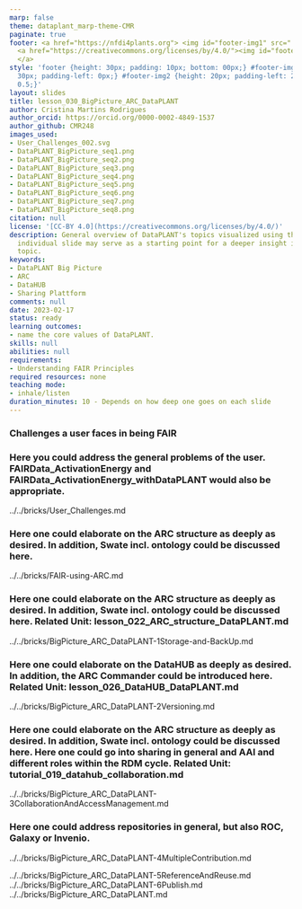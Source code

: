```yaml
---
marp: false
theme: dataplant_marp-theme-CMR
paginate: true
footer: <a href="https://nfdi4plants.org"> <img id="footer-img1" src="../../../img/_logos/DataPLANT/DataPLANT_logo_square_bg_transparent.svg"></a>
  <a href="https://creativecommons.org/licenses/by/4.0/"><img id="footer-img2" src="../../../img/_logos/CreativeCommons/by.svg">
  </a>
style: 'footer {height: 30px; padding: 10px; bottom: 00px;} #footer-img1 {height:
  30px; padding-left: 0px;} #footer-img2 {height: 20px; padding-left: 20px; opacity:
  0.5;}'
layout: slides
title: lesson_030_BigPicture_ARC_DataPLANT
author: Cristina Martins Rodrigues
author_orcid: https://orcid.org/0000-0002-4849-1537
author_github: CMR248
images_used:
- User_Challenges_002.svg
- DataPLANT_BigPicture_seq1.png
- DataPLANT_BigPicture_seq2.png
- DataPLANT_BigPicture_seq3.png
- DataPLANT_BigPicture_seq4.png
- DataPLANT_BigPicture_seq5.png
- DataPLANT_BigPicture_seq6.png
- DataPLANT_BigPicture_seq7.png
- DataPLANT_BigPicture_seq8.png
citation: null
license: '[CC-BY 4.0](https://creativecommons.org/licenses/by/4.0/)'
description: General overview of DataPLANT's topics visualized using the ARC. Each
  individual slide may serve as a starting point for a deeper insight into the respective
  topic.
keywords:
- DataPLANT Big Picture
- ARC
- DataHUB
- Sharing Plattform
comments: null
date: 2023-02-17
status: ready
learning outcomes:
- name the core values of DataPLANT.
skills: null
abilities: null
requirements:
- Understanding FAIR Principles
required resources: none
teaching mode:
- inhale/listen
duration_minutes: 10 - Depends on how deep one goes on each slide
---
```


### Challenges a user faces in being FAIR

### Here you could address the general problems of the user. FAIRData_ActivationEnergy and FAIRData_ActivationEnergy_withDataPLANT would also be appropriate.
../../bricks/User_Challenges.md

### Here one could elaborate on the ARC structure as deeply as desired. In addition, Swate incl. ontology could be discussed here.
../../bricks/FAIR-using-ARC.md

### Here one could elaborate on the ARC structure as deeply as desired. In addition, Swate incl. ontology could be discussed here. Related Unit: lesson_022_ARC_structure_DataPLANT.md
../../bricks/BigPicture_ARC_DataPLANT-1Storage-and-BackUp.md

### Here one could elaborate on the DataHUB as deeply as desired. In addition, the ARC Commander could be introduced here. Related Unit: lesson_026_DataHUB_DataPLANT.md
../../bricks/BigPicture_ARC_DataPLANT-2Versioning.md

### Here one could elaborate on the ARC structure as deeply as desired. In addition, Swate incl. ontology could be discussed here. Here one could go into sharing in general and AAI and different roles within the RDM cycle. Related Unit: tutorial_019_datahub_collaboration.md
../../bricks/BigPicture_ARC_DataPLANT-3CollaborationAndAccessManagement.md

### Here one could address repositories in general, but also ROC, Galaxy or Invenio.
../../bricks/BigPicture_ARC_DataPLANT-4MultipleContribution.md

../../bricks/BigPicture_ARC_DataPLANT-5ReferenceAndReuse.md
../../bricks/BigPicture_ARC_DataPLANT-6Publish.md
../../bricks/BigPicture_ARC_DataPLANT.md
